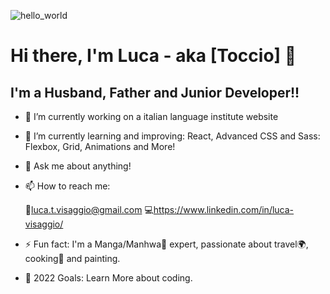 ![hello_world](https://user-images.githubusercontent.com/103050056/194868412-b88ac1ea-9e26-4e5d-a8ac-a2f778ab24fe.jpg)

# Hi there, I'm Luca - aka [Toccio] 👋


## I'm a Husband, Father and Junior Developer!!

- 🔭 I’m currently working on a italian language institute website

- 🌱 I’m currently learning and improving: React, Advanced CSS and Sass: Flexbox, Grid, Animations and More!

- 💬 Ask me about anything!

- 📫 How to reach me:

  📧luca.t.visaggio@gmail.com
  💻https://www.linkedin.com/in/luca-visaggio/
- ⚡ Fun fact: I'm a Manga/Manhwa🗾 expert, passionate about travel🌍, cooking🍕 and painting.
- 🥅 2022 Goals: Learn More about coding.
